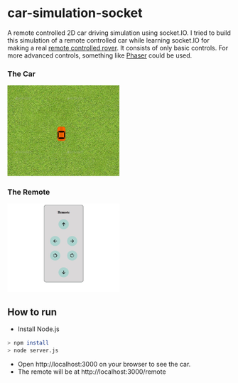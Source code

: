 # car-simulation-socket
A remote controlled 2D car driving simulation using socket.IO. I tried to build this simulation of a remote controlled car while learning socket.IO for making a real [remote controlled rover](https://techyexplorer.com/rover-control-from-cell-phone/). It consists of only basic controls. For more advanced controls, something like [Phaser](https://phaser.io/) could be used.

### The Car
<img src="https://raw.githubusercontent.com/awanshrestha/car-simulation-socket/main/screenshots/car.JPG" width="50%" alt = 'remote controlled car driving simulation using socket'>

### The Remote
<img src="https://raw.githubusercontent.com/awanshrestha/car-simulation-socket/main/screenshots/remote.JPG" width="50%" alt = 'remote controlled car driving simulation using socket'>

## How to run
- Install Node.js
 
```bash
> npm install
> node server.js
```

- Open http://localhost:3000 on your browser to see the car.
- The remote will be at http://localhost:3000/remote
